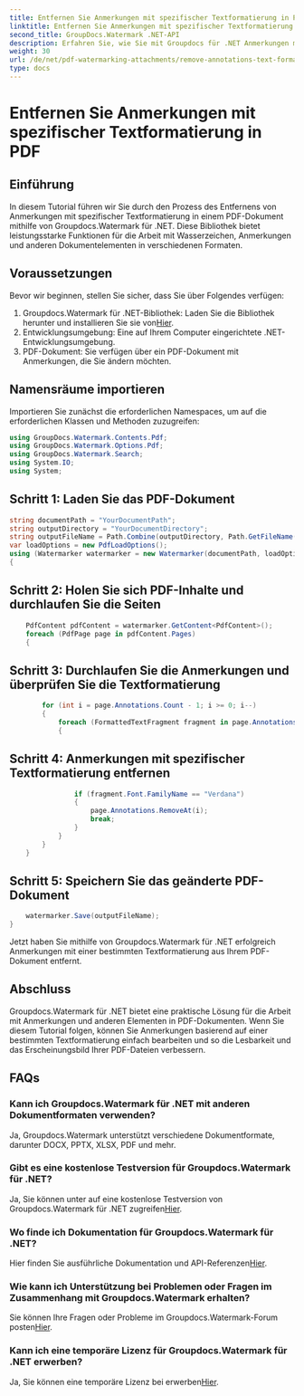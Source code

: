 ```yaml
---
title: Entfernen Sie Anmerkungen mit spezifischer Textformatierung in PDF
linktitle: Entfernen Sie Anmerkungen mit spezifischer Textformatierung in PDF
second_title: GroupDocs.Watermark .NET-API
description: Erfahren Sie, wie Sie mit Groupdocs für .NET Anmerkungen mit spezifischer Textformatierung in PDF-Dokumenten entfernen.
weight: 30
url: /de/net/pdf-watermarking-attachments/remove-annotations-text-formatting-pdf/
type: docs
---
```

# Entfernen Sie Anmerkungen mit spezifischer Textformatierung in PDF

## Einführung
In diesem Tutorial führen wir Sie durch den Prozess des Entfernens von Anmerkungen mit spezifischer Textformatierung in einem PDF-Dokument mithilfe von Groupdocs.Watermark für .NET. Diese Bibliothek bietet leistungsstarke Funktionen für die Arbeit mit Wasserzeichen, Anmerkungen und anderen Dokumentelementen in verschiedenen Formaten.
## Voraussetzungen
Bevor wir beginnen, stellen Sie sicher, dass Sie über Folgendes verfügen:
1.  Groupdocs.Watermark für .NET-Bibliothek: Laden Sie die Bibliothek herunter und installieren Sie sie von[Hier](https://releases.groupdocs.com/Watermark/net/).
2. Entwicklungsumgebung: Eine auf Ihrem Computer eingerichtete .NET-Entwicklungsumgebung.
3. PDF-Dokument: Sie verfügen über ein PDF-Dokument mit Anmerkungen, die Sie ändern möchten.

## Namensräume importieren
Importieren Sie zunächst die erforderlichen Namespaces, um auf die erforderlichen Klassen und Methoden zuzugreifen:
```csharp
using GroupDocs.Watermark.Contents.Pdf;
using GroupDocs.Watermark.Options.Pdf;
using GroupDocs.Watermark.Search;
using System.IO;
using System;
```
## Schritt 1: Laden Sie das PDF-Dokument
```csharp
string documentPath = "YourDocumentPath";
string outputDirectory = "YourDocumentDirectory";
string outputFileName = Path.Combine(outputDirectory, Path.GetFileName(documentPath));
var loadOptions = new PdfLoadOptions();
using (Watermarker watermarker = new Watermarker(documentPath, loadOptions))
{
```
## Schritt 2: Holen Sie sich PDF-Inhalte und durchlaufen Sie die Seiten
```csharp
    PdfContent pdfContent = watermarker.GetContent<PdfContent>();
    foreach (PdfPage page in pdfContent.Pages)
    {
```
## Schritt 3: Durchlaufen Sie die Anmerkungen und überprüfen Sie die Textformatierung
```csharp
        for (int i = page.Annotations.Count - 1; i >= 0; i--)
        {
            foreach (FormattedTextFragment fragment in page.Annotations[i].FormattedTextFragments)
            {
```
## Schritt 4: Anmerkungen mit spezifischer Textformatierung entfernen
```csharp
                if (fragment.Font.FamilyName == "Verdana")
                {
                    page.Annotations.RemoveAt(i);
                    break;
                }
            }
        }
    }
```
## Schritt 5: Speichern Sie das geänderte PDF-Dokument
```csharp
    watermarker.Save(outputFileName);
}
```
Jetzt haben Sie mithilfe von Groupdocs.Watermark für .NET erfolgreich Anmerkungen mit einer bestimmten Textformatierung aus Ihrem PDF-Dokument entfernt.

## Abschluss
Groupdocs.Watermark für .NET bietet eine praktische Lösung für die Arbeit mit Anmerkungen und anderen Elementen in PDF-Dokumenten. Wenn Sie diesem Tutorial folgen, können Sie Anmerkungen basierend auf einer bestimmten Textformatierung einfach bearbeiten und so die Lesbarkeit und das Erscheinungsbild Ihrer PDF-Dateien verbessern.
## FAQs
### Kann ich Groupdocs.Watermark für .NET mit anderen Dokumentformaten verwenden?
Ja, Groupdocs.Watermark unterstützt verschiedene Dokumentformate, darunter DOCX, PPTX, XLSX, PDF und mehr.
### Gibt es eine kostenlose Testversion für Groupdocs.Watermark für .NET?
 Ja, Sie können unter auf eine kostenlose Testversion von Groupdocs.Watermark für .NET zugreifen[Hier](https://releases.groupdocs.com/).
### Wo finde ich Dokumentation für Groupdocs.Watermark für .NET?
 Hier finden Sie ausführliche Dokumentation und API-Referenzen[Hier](https://tutorials.groupdocs.com/Watermark/net/).
### Wie kann ich Unterstützung bei Problemen oder Fragen im Zusammenhang mit Groupdocs.Watermark erhalten?
 Sie können Ihre Fragen oder Probleme im Groupdocs.Watermark-Forum posten[Hier](https://forum.groupdocs.com/c/watermark/19).
### Kann ich eine temporäre Lizenz für Groupdocs.Watermark für .NET erwerben?
 Ja, Sie können eine temporäre Lizenz bei erwerben[Hier](https://purchase.groupdocs.com/temporary-license/).